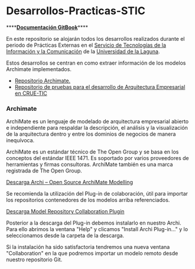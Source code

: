 # Desarrollos-Practicas-STIC

\*\*\*\*[**Documentación GitBook**](https://desarrollos-stic.gitbook.io/crue-tic-ae-utilidades/)\*\*\*\*

En este repositorio se alojarán todos los desarrollos realizados durante el periodo de Prácticas Externas en el [Servicio de Tecnologías de la Información y la Comunicación](https://www.ull.es/servicios/stic/) de la [Universidad de la Laguna](https://www.ull.es/). 

Estos desarrollos se centran en como extraer información de los modelos Archimate implementados.

* [Repositorio Archimate.](https://github.com/alu0100888041/Archimate)
* [Repositorio de pruebas para el desarrollo de Arquitectura Empresarial en CRUE-TIC](https://github.com/jgonzal-ull/CRUE-TIC-AE-PRE) 

### Archimate

ArchiMate es un lenguaje de modelado de arquitectura empresarial abierto e independiente para respaldar la descripción, el análisis y la visualización de la arquitectura dentro y entre los dominios de negocios de manera inequívoca.

ArchiMate es un estándar técnico de The Open Group y se basa en los conceptos del estándar IEEE 1471. Es soportado por varios proveedores de herramientas y firmas consultoras. ArchiMate también es una marca registrada de The Open Group.

[Descarga Archi – Open Source ArchiMate Modelling](https://www.archimatetool.com/download/)

Se recomienda la utilización del Plug-in de colaboración, útil para importar los repositorios contenedores de los modelos arriba referenciados. 

[Descarga Model Repository Collaboration Plugin](https://www.archimatetool.com/plugins/)

Posterior a la descarga del Plug-in debemos instalarlo en nuestro Archi. Para ello abrimos la ventana "Help" y clicamos "Install Archi Plug-in..." y lo seleccionamos desde la carpeta de la descarga.

Si la instalación ha sido satisfactoria tendremos una nueva ventana "Collaboration" en la que podremos importar un modelo remoto desde nuestro repositorio Git.

